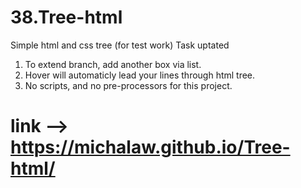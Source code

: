 # 38.Tree-html
Simple html and css tree (for test work)
Task uptated
1. To extend branch, add another box via list.
2. Hover will automaticly lead your lines through html tree.
3. No scripts, and no pre-processors for this project. 

# link --> https://michalaw.github.io/Tree-html/

